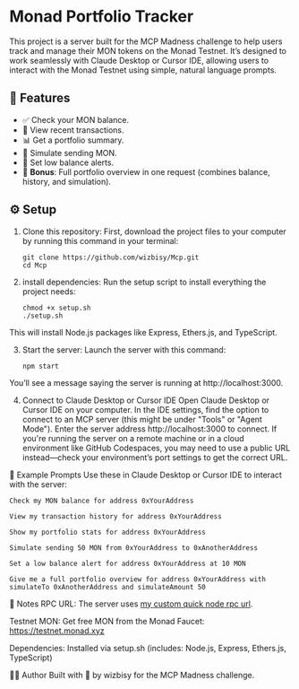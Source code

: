 # Monad Portfolio Tracker

This project is a server built for the MCP Madness challenge to help users track and manage their MON tokens on the Monad Testnet. It’s designed to work seamlessly with Claude Desktop or Cursor IDE, allowing users to interact with the Monad Testnet using simple, natural language prompts.

## 🚀 Features

- ✅ Check your MON balance.
- 📜 View recent transactions.
- 📊 Get a portfolio summary.
- 🔁 Simulate sending MON.
- 🚨 Set low balance alerts.
- 🌟 **Bonus**: Full portfolio overview in one request (combines balance, history, and simulation).

## ⚙️ Setup

1. Clone this repository:
First, download the project files to your computer by running this command in your terminal:
   ```
   git clone https://github.com/wizbisy/Mcp.git
   cd Mcp

2. install dependencies:
Run the setup script to install everything the project needs:
   ```
   chmod +x setup.sh
   ./setup.sh
   ```
This will install Node.js packages like Express, Ethers.js, and TypeScript.

3. Start the server:
Launch the server with this command:
   ```
   npm start 
   ```
You’ll see a message saying the server is running at http://localhost:3000.

4. Connect to Claude Desktop or Cursor IDE
Open Claude Desktop or Cursor IDE on your computer. In the IDE settings, find the option to connect to an MCP server (this might be under "Tools" or "Agent Mode"). Enter the server address http://localhost:3000 to connect. If you're running the server on a remote machine or in a cloud environment like GitHub Codespaces, you may need to use a public URL instead—check your environment’s port settings to get the correct URL.


💬 Example Prompts
Use these in Claude Desktop or Cursor IDE to interact with the server:
   ```
Check my MON balance for address 0xYourAddress
   ```
   ```
   View my transaction history for address 0xYourAddress
   ```
   ```
   Show my portfolio stats for address 0xYourAddress
   ```
   ```
   Simulate sending 50 MON from 0xYourAddress to 0xAnotherAddress
   ```
   ```
   Set a low balance alert for address 0xYourAddress at 10 MON
   ```
   ```
   Give me a full portfolio overview for address 0xYourAddress with simulateTo 0xAnotherAddress and simulateAmount 50
   ```
📌 Notes
RPC URL: The server uses [my custom quick node rpc url](https://shy-polished-sound.monad-testnet.quiknode.pro/80816883909f333b81f1c58ff02c73e8bd5b70a1/). 

Testnet MON: Get free MON from the Monad Faucet: https://testnet.monad.xyz

Dependencies: Installed via setup.sh
(includes: Node.js, Express, Ethers.js, TypeScript)

👨‍💻 Author
Built with 💙 by wizbisy for the MCP Madness challenge.
